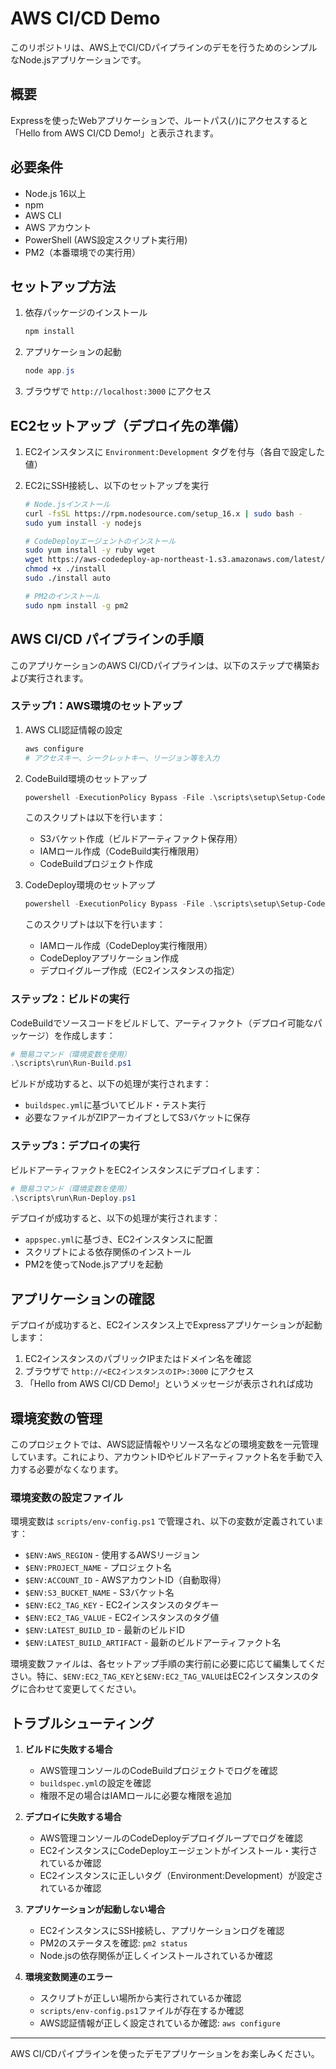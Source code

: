 # AWS CI/CD Demo

このリポジトリは、AWS上でCI/CDパイプラインのデモを行うためのシンプルなNode.jsアプリケーションです。

## 概要
Expressを使ったWebアプリケーションで、ルートパス(`/`)にアクセスすると「Hello from AWS CI/CD Demo!」と表示されます。

## 必要条件
- Node.js 16以上
- npm
- AWS CLI
- AWS アカウント
- PowerShell (AWS設定スクリプト実行用)
- PM2（本番環境での実行用）

## セットアップ方法
1. 依存パッケージのインストール
   ```powershell
   npm install
   ```
2. アプリケーションの起動
   ```powershell
   node app.js
   ```
3. ブラウザで `http://localhost:3000` にアクセス

## EC2セットアップ（デプロイ先の準備）
1. EC2インスタンスに `Environment:Development` タグを付与（各自で設定した値）

2. EC2にSSH接続し、以下のセットアップを実行
   ```bash
   # Node.jsインストール
   curl -fsSL https://rpm.nodesource.com/setup_16.x | sudo bash -
   sudo yum install -y nodejs

   # CodeDeployエージェントのインストール
   sudo yum install -y ruby wget
   wget https://aws-codedeploy-ap-northeast-1.s3.amazonaws.com/latest/install
   chmod +x ./install
   sudo ./install auto

   # PM2のインストール
   sudo npm install -g pm2
   ```

## AWS CI/CD パイプラインの手順

このアプリケーションのAWS CI/CDパイプラインは、以下のステップで構築および実行されます。

### ステップ1：AWS環境のセットアップ
1. AWS CLI認証情報の設定
   ```powershell
   aws configure
   # アクセスキー、シークレットキー、リージョン等を入力
   ```

2. CodeBuild環境のセットアップ
   ```powershell
   powershell -ExecutionPolicy Bypass -File .\scripts\setup\Setup-CodeBuild.ps1
   ```
   このスクリプトは以下を行います：
   - S3バケット作成（ビルドアーティファクト保存用）
   - IAMロール作成（CodeBuild実行権限用）
   - CodeBuildプロジェクト作成

3. CodeDeploy環境のセットアップ
   ```powershell
   powershell -ExecutionPolicy Bypass -File .\scripts\setup\Setup-CodeDeploy.ps1
   ```
   このスクリプトは以下を行います：
   - IAMロール作成（CodeDeploy実行権限用）
   - CodeDeployアプリケーション作成
   - デプロイグループ作成（EC2インスタンスの指定）

### ステップ2：ビルドの実行

CodeBuildでソースコードをビルドして、アーティファクト（デプロイ可能なパッケージ）を作成します：

```powershell
# 簡易コマンド（環境変数を使用）
.\scripts\run\Run-Build.ps1
```

ビルドが成功すると、以下の処理が実行されます：
- `buildspec.yml`に基づいてビルド・テスト実行
- 必要なファイルがZIPアーカイブとしてS3バケットに保存

### ステップ3：デプロイの実行

ビルドアーティファクトをEC2インスタンスにデプロイします：

```powershell
# 簡易コマンド（環境変数を使用）
.\scripts\run\Run-Deploy.ps1
```

デプロイが成功すると、以下の処理が実行されます：
- `appspec.yml`に基づき、EC2インスタンスに配置
- スクリプトによる依存関係のインストール
- PM2を使ってNode.jsアプリを起動


## アプリケーションの確認

デプロイが成功すると、EC2インスタンス上でExpressアプリケーションが起動します：

1. EC2インスタンスのパブリックIPまたはドメイン名を確認
2. ブラウザで `http://<EC2インスタンスのIP>:3000` にアクセス
3. 「Hello from AWS CI/CD Demo!」というメッセージが表示されれば成功

## 環境変数の管理

このプロジェクトでは、AWS認証情報やリソース名などの環境変数を一元管理しています。これにより、アカウントIDやビルドアーティファクト名を手動で入力する必要がなくなります。

### 環境変数の設定ファイル

環境変数は `scripts/env-config.ps1` で管理され、以下の変数が定義されています：

- `$ENV:AWS_REGION` - 使用するAWSリージョン
- `$ENV:PROJECT_NAME` - プロジェクト名
- `$ENV:ACCOUNT_ID` - AWSアカウントID（自動取得）
- `$ENV:S3_BUCKET_NAME` - S3バケット名
- `$ENV:EC2_TAG_KEY` - EC2インスタンスのタグキー
- `$ENV:EC2_TAG_VALUE` - EC2インスタンスのタグ値
- `$ENV:LATEST_BUILD_ID` - 最新のビルドID
- `$ENV:LATEST_BUILD_ARTIFACT` - 最新のビルドアーティファクト名

環境変数ファイルは、各セットアップ手順の実行前に必要に応じて編集してください。特に、`$ENV:EC2_TAG_KEY`と`$ENV:EC2_TAG_VALUE`はEC2インスタンスのタグに合わせて変更してください。

## トラブルシューティング

1. **ビルドに失敗する場合**
   - AWS管理コンソールのCodeBuildプロジェクトでログを確認
   - `buildspec.yml`の設定を確認
   - 権限不足の場合はIAMロールに必要な権限を追加

2. **デプロイに失敗する場合**
   - AWS管理コンソールのCodeDeployデプロイグループでログを確認
   - EC2インスタンスにCodeDeployエージェントがインストール・実行されているか確認
   - EC2インスタンスに正しいタグ（Environment:Development）が設定されているか確認

3. **アプリケーションが起動しない場合**
   - EC2インスタンスにSSH接続し、アプリケーションログを確認
   - PM2のステータスを確認: `pm2 status`
   - Node.jsの依存関係が正しくインストールされているか確認

4. **環境変数関連のエラー**
   - スクリプトが正しい場所から実行されているか確認
   - `scripts/env-config.ps1`ファイルが存在するか確認
   - AWS認証情報が正しく設定されているか確認: `aws configure`

---
AWS CI/CDパイプラインを使ったデモアプリケーションをお楽しみください。
